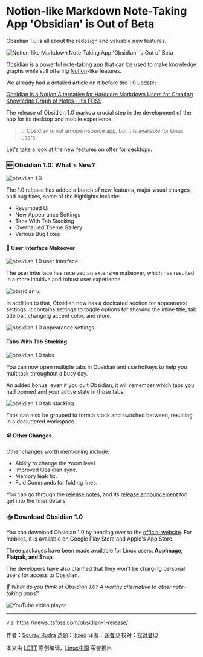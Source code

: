[#]: subject: "Notion-like Markdown Note-Taking App 'Obsidian' is Out of Beta"
[#]: via: "https://news.itsfoss.com/obsidian-1-release/"
[#]: author: "Sourav Rudra https://news.itsfoss.com/author/sourav/"
[#]: collector: "lkxed"
[#]: translator: " "
[#]: reviewer: " "
[#]: publisher: " "
[#]: url: " "

Notion-like Markdown Note-Taking App 'Obsidian' is Out of Beta
======
Obsidian 1.0 is all about the redesign and valuable new features.

![Notion-like Markdown Note-Taking App 'Obsidian' is Out of Beta][1]

Obsidian is a powerful note-taking app that can be used to make knowledge graphs while still offering [Notion][2]-like features.

We already had a detailed article on it before the 1.0 update:

[Obsidian is a Notion Alternative for Hardcore Markdown Users for Creating Knowledge Graph of Notes - It’s FOSS][3]

The release of Obsidian 1.0 marks a crucial step in the development of the app for its desktop and mobile experience.

> 💡 Obsidian is not an open-source app, but it is available for Linux users.

Let's take a look at the new features on offer for desktops.

### 🆕 Obsidian 1.0: What's New?

![obsidian 1.0][5]

The 1.0 release has added a bunch of new features, major visual changes, and bug fixes, some of the highlights include:

* Revamped UI
* New Appearance Settings
* Tabs With Tab Stacking
* Overhauled Theme Gallery
* Various Bug Fixes

#### 🎨 User Interface Makeover

![obsidian 1.0 user interface][8]

The user interface has received an extensive makeover, which has resulted in a more intuitive and robust user experience.

![obisidian ui][9]

In addition to that, Obsidian now has a dedicated section for appearance settings. It contains settings to toggle options for showing the inline title, tab title bar, changing accent color, and more.

![obsidian 1.0 appearance settings][10]

#### Tabs With Tab Stacking

![obsidian 1.0 tabs][11]

You can now open multiple tabs in Obsidian and use hotkeys to help you multitask throughout a busy day.

An added bonus, even if you quit Obsidian, it will remember which tabs you had opened and your active state in those tabs.

![obsidian 1.0 tab stacking][12]

Tabs can also be grouped to form a stack and switched between, resulting in a decluttered workspace.

#### 🛠️ Other Changes

Other changes worth mentioning include:

* Ability to change the zoom level.
* Improved Obsidian sync.
* Memory leak fix.
* Fold Commands for folding lines.

You can go through the [release notes][13], and its [release announcement][14] too get into the finer details.

### 📥 Download Obsidian 1.0

You can download Obsidian 1.0 by heading over to the [official website][17]. For mobiles, it is available on Google Play Store and Apple's App Store.

Three packages have been made available for Linux users: **AppImage, Flatpak, and Snap**.

The developers have also clarified that they won't be charging personal users for access to Obsidian.

*💬 What do you think of Obsidian 1.0? A worthy alternative to other note-taking apps?*

![YouTube video player][18]

--------------------------------------------------------------------------------

via: https://news.itsfoss.com/obsidian-1-release/

作者：[Sourav Rudra][a]
选题：[lkxed][b]
译者：[译者ID](https://github.com/译者ID)
校对：[校对者ID](https://github.com/校对者ID)

本文由 [LCTT](https://github.com/LCTT/TranslateProject) 原创编译，[Linux中国](https://linux.cn/) 荣誉推出

[a]: https://news.itsfoss.com/author/sourav/
[b]: https://github.com/lkxed
[1]: https://news.itsfoss.com/content/images/size/w1200/2022/10/obsidian-1.png
[2]: https://notion.grsm.io/itsfoss
[3]: https://itsfoss.com/obsidian-markdown-editor/
[5]: https://news.itsfoss.com/content/images/2022/10/Obsidian_1.0.png
[8]: https://news.itsfoss.com/content/images/2022/10/Obsidian_1.0_User_Interface.png
[9]: https://news.itsfoss.com/content/images/2022/10/obisidian-1-ui.png
[10]: https://news.itsfoss.com/content/images/2022/10/Obsidian_1.0_Appearance_Settings.png
[11]: https://news.itsfoss.com/content/images/2022/10/Obsidian_1.0_Tabs.png
[12]: https://news.itsfoss.com/content/images/2022/10/Obsidian_1.0_Tab_Stacks.gif
[13]: https://forum.obsidian.md/t/obsidian-release-v1-0-0/44873
[14]: https://obsidian.md/1.0
[17]: https://obsidian.md/download
[18]: https://www.youtube-nocookie.com/embed/Ia2CaItxTEk

